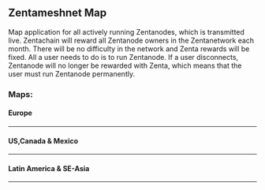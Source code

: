 ## Zentameshnet Map
Map application for all actively running Zentanodes, which is transmitted live. Zentachain will reward all Zentanode owners in the Zentanetwork each month. There will be no difficulty in the network and Zenta rewards will be fixed. All a user needs to do is to run Zentanode. If a user disconnects, Zentanode will no longer be rewarded with Zenta, which means that the user must run Zentanode permanently.

### Maps:

#### Europe

------

#### US,Canada & Mexico

-------

#### Latin America & SE-Asia

-------
